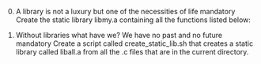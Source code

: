 0. A library is not a luxury but one of the necessities of life
mandatory
Create the static library libmy.a containing all the functions listed below:


1. Without libraries what have we? We have no past and no future
mandatory
Create a script called create_static_lib.sh that creates a static library called liball.a from all the .c files that are in the current directory.
